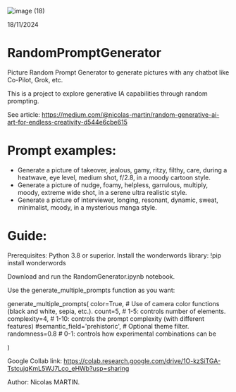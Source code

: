 
![image (18)](https://github.com/user-attachments/assets/914a8125-2ab7-4885-9b46-9b047e6df250)


18/11/2024

# RandomPromptGenerator
Picture Random Prompt Generator to generate pictures with any chatbot like Co-Pilot, Grok, etc.

This is a project to explore generative IA capabilities through random prompting.

See article: https://medium.com/@nicolas-martin/random-generative-ai-art-for-endless-creativity-d544e6cbe615

# Prompt examples:
- Generate a picture of takeover, jealous, gamy, ritzy, filthy, care, during a heatwave, eye level, medium shot, f/2.8, in a moody cartoon style.
- Generate a picture of nudge, foamy, helpless, garrulous, multiply, moody, extreme wide shot, in a serene ultra realistic style.
- Generate a picture of interviewer, longing, resonant, dynamic, sweat, minimalist, moody, in a mysterious manga style.

# Guide:
Prerequisites: Python 3.8 or superior.
Install the wonderwords library:
!pip install wonderwords

Download and run the RandomGenerator.ipynb notebook.

Use the generate_multiple_prompts function as you want:

generate_multiple_prompts(
    color=True,                       # Use of camera color functions (black and white, sepia, etc.).
    count=5,                          # 1-5: controls number of elements.
    complexity=4,                     # 1-10: controls the prompt complexity (with different features)
    #semantic_field='prehistoric',    # Optional theme filter.
    randomness=0.8                    # 0-1: controls how experimental combinations can be
    
)




Google Collab link: https://colab.research.google.com/drive/1O-kzSiTGA-TstcujqKmL5WJ7Lco_eHWb?usp=sharing 

Author: Nicolas MARTIN.
